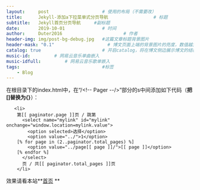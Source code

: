 ```yaml
---
layout:     post   				    # 使用的布局（不需要改）
title:      Jekyll-添加a下拉菜单式分页导航 				# 标题 
subtitle:   Jekyll首页分页导航     #副标题
date:       2019-10-01 				# 时间
author:     Duter2016 						# 作者
header-img: img/post-bg-debug.jpg 	#这篇文章标题背景图片
header-mask: "0.1"                    # 博文页面上端的背景图片的亮度，数值越大越黑暗
catalog: true 						# 开启catalog，将在博文侧边展示博文的结构
music-id:         # 网易云音乐单曲嵌入
music-idfull:         # 网易云音乐歌单嵌入
tags:								#标签
    - Blog
---
```


在根目录下的index.html中，在“/<!-- Pager --/>”部分的s中间添加如下代码（**把[]替换为{}**）：

```
   <li>
    第[[ paginator.page ]]页 / 跳第
      <select name="mylink" id="mylink" onchange="window.location=mylink.value">
        <option selected>选择</option>
        <option value="../">1</option>
	[% for page in (2..paginator.total_pages) %]
        <option value="../page[[ page ]]/">[[ page ]]</option>
	[% endfor %]
      </select>
      页 / 共[[ paginator.total_pages ]]页
    </li>
```

效果请看本站**[首页](https://duter2016.github.io/) **
